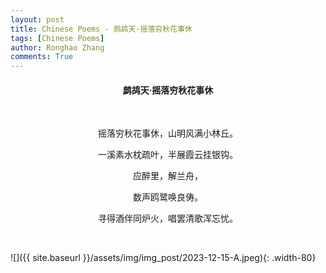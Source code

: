 ```yaml
---
layout: post
title: Chinese Poems - 鹧鸪天·摇落穷秋花事休
tags: [Chinese Poems]
author: Ronghao Zhang
comments: True 
---
```


<div align = "center">
    
</div>

<div align = "center">
    <h4>鹧鸪天·摇落穷秋花事休</h4>
    <br>
    <p>摇落穷秋花事休，山明风满小林丘。</p>
    <p>一溪素水枕疏叶，半展霞云挂银钩。</p>
    <p>应醉里，解兰舟，</p>
    <p>数声鸥鹭唤良俦。</p>
    <p>寻得酒伴同炉火，唱罢清歌浑忘忧。</p>
</div>
<br>

![]({{ site.baseurl }}/assets/img/img_post/2023-12-15-A.jpeg){: .width-80}
